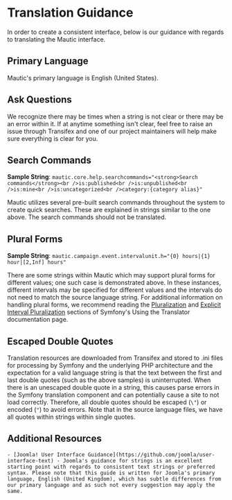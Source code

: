 # Translation Guidance


In order to create a consistent interface, below is our guidance with regards to translating the Mautic interface.

## Primary Language

Mautic's primary language is English (United States).

## Ask Questions

We recognize there may be times when a string is not clear or there may be an error within it. If at anytime something isn't clear, feel free to raise an issue through Transifex and one of our project maintainers will help make sure everything is clear for you.

## Search Commands

**Sample String**: `mautic.core.help.searchcommands="<strong>Search commands</strong><br />is:published<br />is:unpublished<br />is:mine<br />is:uncategorized<br />category:{category alias}"`

Mautic utilizes several pre-built search commands throughout the system to create quick searches. These are explained in strings similar to the one above. The search commands should not be translated.

## Plural Forms

**Sample String**: `mautic.campaign.event.intervalunit.h="{0} hours|{1} hour|[2,Inf] hours"`

There are some strings within Mautic which may support plural forms for different values; one such case is demonstrated above. In these instances, different intervals may be specified for different values and the intervals do not need to match the source language string. For additional information on handling plural forms, we recommend reading the [Pluralization](http://symfony.com/doc/current/components/translation/usage.html#component-translation-pluralization) and [Explicit Interval Pluralization](http://symfony.com/doc/current/components/translation/usage.html#explicit-interval-pluralization) sections of Symfony's Using the Translator documentation page.

## Escaped Double Quotes

Translation resources are downloaded from Transifex and stored to .ini files for processing by Symfony and the underlying PHP architecture and the expectation for a valid language string is that the text between the first and last double quotes (such as the above samples) is uninterrupted. When there is an unescaped double quote in a string, this causes parse errors in the Symfony translation component and can potentially cause a site to not load correctly. Therefore, all double quotes should be escaped (`\"`) or encoded (`"`) to avoid errors. Note that in the source language files, we have all quotes within strings within single quotes.

## Additional Resources



	- [Joomla! User Interface Guidance](https://github.com/joomla/user-interface-text) - Joomla's guidance for strings is an excellent starting point with regards to consistent text strings or preferred syntax. Please note that this guide is written for Joomla's primary language, English (United Kingdom), which has subtle differences from our primary language and as such not every suggestion may apply the same.
